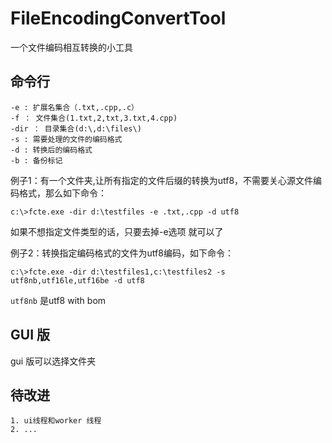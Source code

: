 # FileEncodingConvertTool
一个文件编码相互转换的小工具

## 命令行
    -e : 扩展名集合（.txt,.cpp,.c）
    -f ： 文件集合(1.txt,2,txt,3.txt,4.cpp)
    -dir ： 目录集合(d:\,d:\files\)
    -s : 需要处理的文件的编码格式
    -d : 转换后的编码格式
    -b : 备份标记
例子1：有一个文件夹,让所有指定的文件后缀的转换为utf8，不需要关心源文件编码格式，那么如下命令：
```
c:\>fcte.exe -dir d:\testfiles -e .txt,.cpp -d utf8
```
如果不想指定文件类型的话，只要去掉-e选项 就可以了

例子2：转换指定编码格式的文件为utf8编码，如下命令：
```
c:\>fcte.exe -dir d:\testfiles1,c:\testfiles2 -s utf8nb,utf16le,utf16be -d utf8
```
`utf8nb` 是utf8 with bom

## GUI 版
gui 版可以选择文件夹


## 待改进
	1. ui线程和worker 线程
	2. ...